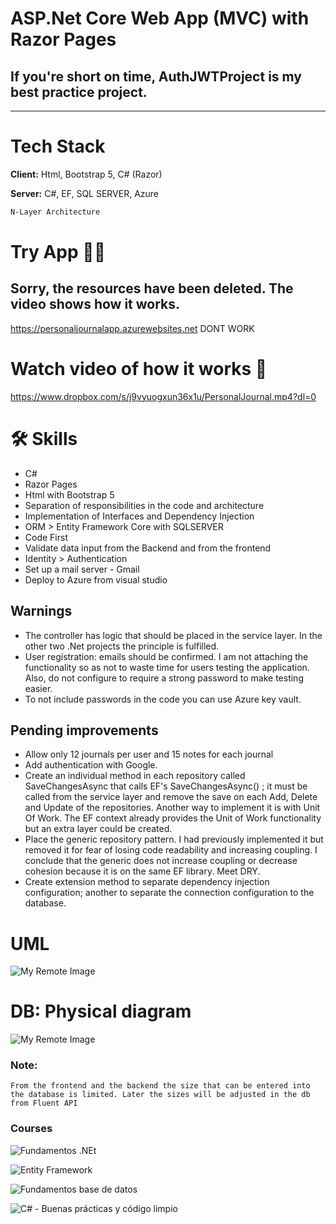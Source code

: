 # ASP.Net Core Web App (MVC) with Razor Pages

## If you're short on time, AuthJWTProject is my best practice project.
---
# Tech Stack

**Client:** Html, Bootstrap 5, C# (Razor)

**Server:** C#, EF, SQL SERVER, Azure

```bash
N-Layer Architecture
```
# Try App 👩‍💻
## Sorry, the resources have been deleted. The video shows how it works.
https://personaljournalapp.azurewebsites.net  DONT WORK


# Watch video of how it works 🎥

https://www.dropbox.com/s/j9vyuogxun36x1u/PersonalJournal.mp4?dl=0

# 🛠 Skills
* C#
* Razor Pages
* Html with Bootstrap 5
* Separation of responsibilities in the code and architecture
* Implementation of Interfaces and Dependency Injection
* ORM > Entity Framework Core with SQLSERVER
* Code First
* Validate data input from the Backend and from the frontend
* Identity > Authentication
* Set up a mail server - Gmail
* Deploy to Azure from visual studio

## Warnings

* The controller has logic that should be placed in the service layer. In the other two .Net projects the principle is fulfilled.
* User registration: emails should be confirmed. I am not attaching the functionality so as not to waste time for users testing the application. Also, do not configure to require a strong password to make testing easier.
* To not include passwords in the code you can use Azure key vault.

## Pending improvements

* Allow only 12 journals per user and 15 notes for each journal
* Add authentication with Google.
* Create an individual method in each repository called SaveChangesAsync that calls EF's SaveChangesAsync() ; it must be called from the service layer and remove the save on each Add, Delete and Update of the repositories. Another way to implement it is with Unit Of Work. The EF context already provides the Unit of Work functionality but an extra layer could be created.
* Place the generic repository pattern. I had previously implemented it but removed it for fear of losing code readability and increasing coupling. I conclude that the generic does not increase coupling or decrease cohesion because it is on the same EF library. Meet DRY.
* Create extension method to separate dependency injection configuration; another to separate the connection configuration to the database.

# UML

![My Remote Image](https://ucd7d4f679ccb60f3d885b25757a.previews.dropboxusercontent.com/p/thumb/ABvoHb5VVLn4ItJ572wVW0qFl8CMyn85lsSUwjwn-vkGXzvGtmU7Mc3XSVkEvdYsSTd7mgyT4hsNN3AjPcygoKjYDS5oP8k5g0W6WkWefmFQBOCv7l5Tyx1PSAQqivwLE8LXKZVdA4B0Gy37HXOrSor2If6YJ6EHui4Edtrigbk_V0tavvcrd4MbpHtpX2PdZ0T8qO0hiNi2igZ3s8sMOgQ9KDQvK2tcT_tTPr2wG2oZpkdzdO1emU53oDBImZ4XNlZBdd0FKr-zqwO0I_OXTZk-s5XghVUqi384SnAOwuHYzEU8MRyAFNEUZsBM5TnqxVkhoAACA8gzfm_oS2pVVqTNGMcsN1fq4OKpHWO7mC8xzZ5J1dAb6MDU7Jf8Vn6CIj-tS2LSlGdX7wjgEnNEKcoiF1978vkEdu67pJlsmENNqg/p.png)

# DB: Physical diagram

![My Remote Image](https://uc4cd59f6c8edf509b03c56ec526.previews.dropboxusercontent.com/p/thumb/ABtJAI1ZFNp2INoEi9vM9ruxJFun5IE0hHkpmWtr7fi91W3gBcAVBRVWZVs5pC9ZCV5Bk932WVXId0H30RBmv-XJrMyp8t0yxavc1oNRqMoziIu94EuUP91s8qe4SMgKI_MJgVQlvS5MdRUjs1kTVq0AJQlxUalQNBFLlGoZajmomtyXUPVmRnolOPzitkMBjtUKA7b3ZS22mogiXlyclf3eaJazY-ITn2TVtdS94KzGtaM1evsgqgXEs_Dh5bYhp77acDyJH3FnYsEUr74N5PTVR3b7Q3jxDsD6wnd_H689HmqVsQ0qufIeHT4-1-s32WRGI67Bg_E7aTbYXYUqK7Lqpj8fPf_TwIrZodAzDjVgjUgqjm3TlAjXV3Bui4Hi17qWD9Dy0EFe3SxVJf2S3AwQUh68W7zeJx41icevlyQWXg/p.png)

### Note:
    From the frontend and the backend the size that can be entered into the database is limited. Later the sizes will be adjusted in the db from Fluent API

### Courses

![Fundamentos .NEt](https://uca2ef9a28004d7dcebb25761b94.previews.dropboxusercontent.com/p/pdf_img/ABs4M8tt3N2o-Y8blAP6pd6hI_7Z6lcMo6b-hqdWHXKJ3YA_guJhRN-JX3fIB8zfDR15VL35y1zK1BRcUCidPmrihXx_JEFoKlboF_yYWdK1buPVMa4ztWr9KnAV34ynkn6SpfqQXgwRfxHntnJDWZNsrQFqT_HR8v5eiiGNgsh4cmqrzzsZDwJNSPDGvb3xKIn6RZZ1JfoRNZjG8aC4YBIYFonmmZsWNSz2VmE3nGcr-Dow1yz8oaB-1bXQIeVp5qtMw7bIIn73MM1XIkCK-2vW3lEUQU3CNhevKK1cVf7mhliBvnExD6QrHGaiobKDbsaf0V68nReukkkIy1HiukVmAMYpSco3dbk8QGeYIVi997-WphpPZmk1ve0rj2g0swvVFRteP8MXqBoozDiaKi21/p.png?page=0&scale_percent=0)

![Entity Framework](https://ucb3e5c2be55249332d86fbcf259.previews.dropboxusercontent.com/p/pdf_img/ABtAeHr0IB3SZ4t11wW30icDm0-c1fon2O4MtrszevzpMVxuEelNNIWG6FyEkXqm4hIakr8D8FJbBhQOV0M_f6nuRNFluRHPlQ1h7Mo4nTmDpxwz_37kxja3Lr01_q_CSINs-DMlBUI4MuJya6qFO0YG51mwJp08nidKpInkAxNsLE3qqJHpfF8SILboo8LYLEsCjqxQrh4GFxSY1w_dtP9iN0OjfrWL-wtanUVGleBGxMJ6egFXoOt-vevMzzo1f20yTOPWdclzamqzqq0hmjzVMLHKmNtkilbzkTFnRiJuVIU_zywRsVWhpi_Gigy7UGUGgrhLqK_iwEeDteRhxmA4WyKVaSg4SLo6rJPOb9tEUf_vs0Yh9kwviBlr1lrE3VOXt1BB3Q288tRMdVw9qEYU/p.png?page=0&scale_percent=0)

![Fundamentos base de datos](https://uc995d8361d579c970c01b6750e4.previews.dropboxusercontent.com/p/pdf_img/ABvfQK3g-Mj6de6Ex6IoqxHx3D9BtJXnKPwNSXhwT2jbgNyV_GmVvZSjbO73XnxTj1GXz4uEOEUHV4qRoPmZpsYBPgvHr_IVLlR8tjn4vm1-red_ifBApWlnUOvsd6eAvFlbxRA9jFC2CCEf25qTExVBEC6IfqHOXXtJBxKL8ibVOjygCQUYE1i5TI7-QVamrzZpWXGGfFbEmsg18utcx-_wO8A_0mCy5lPNvTokykFeZRQUxeOvI3d4lmos3r_WqGJFDXy15tIjwCdQi63WVf5dn_wQSdSN3soFx_X_luQEse_tNBToSBSVKzTaqD6YQ_KghaHJDZ2p_3o_WLtt-DedZ8-4B8Xc_EdOIs7_HNjipFntms5EfUl7IOy1vzDfEc1gDJqjBClcL81IHYQiWZkZ/p.png?page=0&scale_percent=0)

![C# - Buenas prácticas y código limpio](https://uc9d6dd216beadf871447b22f666.previews.dropboxusercontent.com/p/pdf_img/ABuxzKUG0NqgwTHbJCWV-05mSG8dN7z1gs2OAV_Fc9FS3FvJyrp-JqOV-UQdCAEGyKTBb7PBPRYMICMHVWquIYgGH5DTdWdpRbxip2bAePV7Aoe1cqG1p_pUuXHP2Ml1TUlRWYS9ruWV-TSNQQQ-UFfQY8VMlASpSuHER4MlDNuTJafgfA8z82mttBihwfTIzE5FE0E00rsBf3fHe1oZ9IBpr3fH0XE1RxDA0KMGoBZ2u9Cr_tpyZCJF_F7vEgzGaGwYGAA38GiAudfz6J4_9A9o-p3MXsCjvveEtSs0mluUW_W-9-Na3fx8VEgGpcHGcWQzpgXn36dAVsN4y08yj_ixts_fgV3jfvpPzud1d195-pvYLBPt1piqq1w9qQXTcqo2Q--Wvv1D3W65XNuIKMyz/p.png?page=0&scale_percent=0)
